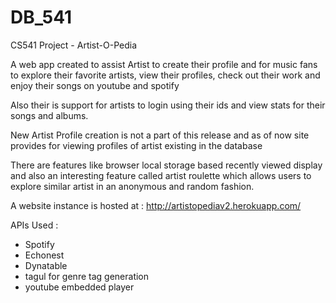 # DB_541
CS541 Project - Artist-O-Pedia

A web app created to assist Artist to create their profile and for music fans to explore their favorite artists, view their profiles, check out their work and enjoy their songs on youtube and spotify

Also their is support for artists to login using their ids and view stats for their songs and albums.

New Artist Profile creation is not a part of this release and as of now site provides for viewing profiles of artist existing in the database

There are features like browser local storage based recently viewed display and also an interesting feature called artist roulette which allows users to explore similar artist in an anonymous and random fashion.


A website instance is hosted at :  http://artistopediav2.herokuapp.com/



APIs Used : 
- Spotify
- Echonest
- Dynatable
- tagul for genre tag generation
- youtube embedded player 
